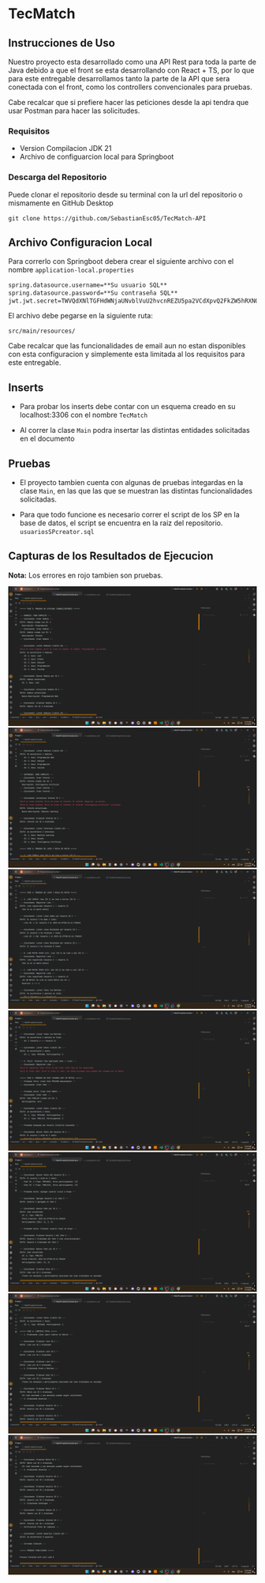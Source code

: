 # TecMatch

## Instrucciones de Uso

Nuestro proyecto esta desarrollado como una API Rest para toda la parte de Java debido a que el front se esta desarrollando con React + TS, por lo que para este entregable desarrollamos tanto la parte de la API que sera conectada con el front, como los controllers convencionales para pruebas.

Cabe recalcar que si prefiere hacer las peticiones desde la api tendra que usar Postman para hacer las solicitudes.

### Requisitos

- Version Compilacion JDK 21
- Archivo de configuarcion local para Springboot

### Descarga del Repositorio

Puede clonar el repositorio desde su terminal con la url del repositorio o mismamente en GitHub Desktop

```terminal
git clone https://github.com/SebastianEsc05/TecMatch-API
```

## Archivo Configuracion Local

Para correrlo con Springboot debera crear el siguiente archivo con el nombre `application-local.properties`

```properties
spring.datasource.username=**Su usuario SQL**
spring.datasource.password=**Su contraseña SQL**
jwt.jwt.secret=TWVQdXNlTGFHdWNjaUNvblVuU2hvcnREZU5pa2VCdXpvQ2FkZW5hRXN0b3lRdWVHb3Rlb1NpZ29Wb2xhbmRvQ2l1ZGFkRW5DaXVkYWRUdW1iYW5kb0VsQ2x1YlNob3V0T3V0UGFyYU5lbw==
```

El archivo debe pegarse en la siguiente ruta:

```path
src/main/resources/
```

Cabe recalcar que las funcionalidades de email aun no estan disponibles con esta configuracion y simplemente esta limitada al los requisitos para este entregable.

## Inserts

- Para probar los inserts debe contar con un esquema creado en su localhost:3306
  con el nombre `TecMatch`

- Al correr la clase `Main` podra insertar las distintas entidades solicitadas en el documento

## Pruebas

- El proyecto tambien cuenta con algunas de pruebas integardas en la clase `Main`, en las que las que se muestran las distintas funcionalidades solicitadas.

- Para que todo funcione es necesario correr el script de los SP en la base de datos, el script se encuentra en la raiz del repositorio. `usuariosSPcreator.sql`

## Capturas de los Resultados de Ejecucion

**Nota:** Los errores en rojo tambien son pruebas.

![alt text](<screenshots/1.png>) ![alt text](<screenshots/2.png>) ![alt text](<screenshots/3.png>) ![alt text](<screenshots/4.png>) ![alt text](<screenshots/5.png>) ![alt text](<screenshots/6.png>) ![alt text](<screenshots/7.png>)
